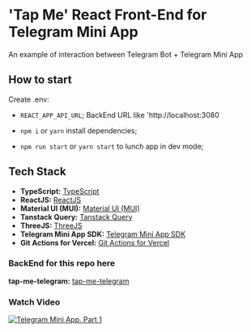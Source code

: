 # 'Tap Me' React Front-End for Telegram Mini App

An example of interaction between Telegram Bot + Telegram Mini App

## How to start

Create .env:

- `REACT_APP_API_URL`; BackEnd URL like 'http://localhost:3080

- `npm i` or `yarn` install dependencies;
- `npm run start` or `yarn start` to lunch app in dev mode;

## Tech Stack

- **TypeScript:** [TypeScript](https://www.typescriptlang.org/)
- **ReactJS:** [ReactJS](https://react.dev/)
- **Material UI (MUI):** [Material UI (MUI)](https://mui.com/material-ui/)
- **Tanstack Query:** [Tanstack Query](https://tanstack.com/query/latest)
- **ThreeJS:** [ThreeJS](https://threejs.org/)
- **Telegram Mini App SDK:** [Telegram Mini App SDK](https://core.telegram.org/bots/webapps#initializing-mini-apps)
- **Git Actions for Vercel:** [Git Actions for Vercel](https://github.com/features/actions)

### BackEnd for this repo here

**tap-me-telegram:** [tap-me-telegram](https://github.com/Yurii77777/tap-me-telegram)

### Watch Video

[![Telegram Mini App. Part 1](https://img.youtube.com/vi/P9SIqSIsspg/0.jpg)](https://youtu.be/P9SIqSIsspg)
